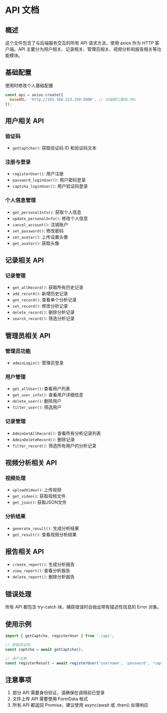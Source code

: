 # API 文档

## 概述

这个文件包含了与后端服务交互的所有 API 请求方法，使用 axios 作为 HTTP 客户端。API 主要分为用户相关、记录相关、管理员相关、视频分析和报告相关等功能模块。

## 基础配置

使用时修改个人基础配置

```javascript
const api = axios.create({
  baseURL: 'http://192.168.223.250:5000', // 后端接口基础 URL
});
```

## 用户相关 API

### 验证码
- `getCaptcha()`: 获取验证码 ID 和验证码文本

### 注册与登录
- `registerUser()`: 用户注册
- `password_loginUser()`: 用户密码登录
- `captcha_loginUser()`: 用户验证码登录

### 个人信息管理
- `get_personalInfo()`: 获取个人信息
- `update_personalInfo()`: 修改个人信息
- `cancel_account()`: 注销账户
- `set_password()`: 修改密码
- `set_avatar()`: 上传设置头像
- `get_avatar()`: 获取头像

## 记录相关 API

### 记录管理
- `get_allRecord()`: 获取所有历史记录
- `add_record()`: 新增历史记录
- `get_record()`: 查看单个分析记录
- `set_record()`: 修改分析记录
- `delete_record()`: 删除分析记录
- `search_record()`: 筛选分析记录

## 管理员相关 API

### 管理员功能
- `adminLogin()`: 管理员登录

### 用户管理
- `get_allUser()`: 查看用户列表
- `get_user_info()`: 查看用户详细信息
- `delete_user()`: 删除用户
- `filter_user()`: 筛选用户

### 记录管理
- `AdminGetAllRecord()`: 查看所有分析记录列表
- `AdminDeleteRecord()`: 删除记录
- `filter_record()`: 筛选所有用户的分析记录

## 视频分析相关 API

### 视频处理
- `uploadVideo()`: 上传视频
- `get_video()`: 获取视频文件
- `get_json()`: 获取JSON文件

### 分析结果
- `generate_result()`: 生成分析结果
- `get_result()`: 查看视频分析结果

## 报告相关 API

- `create_report()`: 生成分析报告
- `view_report()`: 查看分析报告
- `delete_report()`: 删除分析报告

## 错误处理

所有 API 都包含 try-catch 块，捕获错误时会抛出带有描述性信息的 Error 对象。

## 使用示例

```javascript
import { getCaptcha, registerUser } from './api';

// 获取验证码
const captcha = await getCaptcha();

// 用户注册
const registerResult = await registerUser('username', 'password', 'captcha_id', 'smsCode');
```

## 注意事项

1. 部分 API 需要身份验证，请确保在调用前已登录
2. 文件上传 API 需要使用 FormData 格式
3. 所有 API 都返回 Promise，建议使用 async/await 或 .then() 处理响应